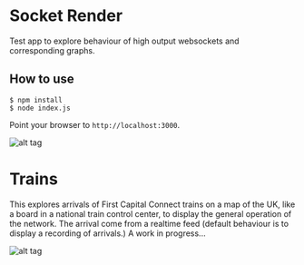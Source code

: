 
# Socket Render

Test app to explore behaviour of high output websockets and corresponding
graphs.

## How to use

```
$ npm install
$ node index.js
```

Point your browser to `http://localhost:3000`.


![alt tag](https://raw.github.com/jwbuitenhuis/socket_render/master/public/screenshot.png)

# Trains

This explores arrivals of First Capital Connect trains on a map of the UK, like a board
in a national train control center, to display the general operation of the network. The
arrival come from a realtime feed (default behaviour is to display a recording of arrivals.)
A work in progress...

![alt tag](https://raw.github.com/jwbuitenhuis/socket_render/master/public/trains.png)
